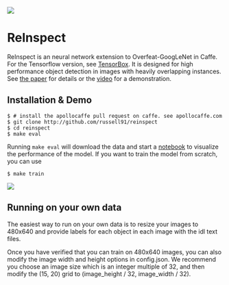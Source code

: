 <img src=http://russellsstewart.com/s/ReInspect_output.jpg></img>

# ReInspect
ReInspect is an neural network extension to Overfeat-GoogLeNet in Caffe. For the Tensorflow version,
see <a href="http://github.com/russell91/tensorbox">TensorBox</a>.
It is designed for high performance object detection in images with heavily overlapping instances.
See <a href="http://arxiv.org/abs/1506.04878" target="_blank">the paper</a> for details or the <a href="https://www.youtube.com/watch?v=QeWl0h3kQ24" target="_blank">video</a> for a demonstration.

## Installation & Demo

    $ # install the apollocaffe pull request on caffe. see apollocaffe.com
    $ git clone http://github.com/russell91/reinspect
    $ cd reinspect
    $ make eval

Running `make eval` will download the data and start a <a href="https://github.com/Russell91/ReInspect/blob/master/evaluation_reinspect.ipynb" target="_blank">notebook</a>
to visualize the performance of the model. If you want to train the model from scratch, you can use

    $ make train

<img src=http://russellsstewart.com/s/ReInspect.jpg></img>

## Running on your own data

The easiest way to run on your own data is to resize your images to 480x640 and provide labels for each object in each image with the idl text files.

Once you have verified that you can train on 480x640 images, you can also modify the image width and height options in config.json. We recommend you choose an image size which is an integer multiple of 32, and then modify the (15, 20) grid to (image_height / 32, image_width / 32).
